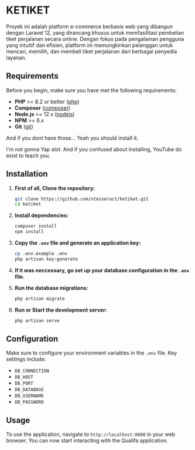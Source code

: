 # KETIKET

  Proyek ini adalah platform e-commerce berbasis web yang dibangun dengan Laravel 12, yang dirancang khusus untuk memfasilitasi pembelian tiket perjalanan secara online. Dengan fokus pada pengalaman pengguna yang intuitif dan efisien, platform ini memungkinkan pelanggan untuk mencari, memilih, dan membeli tiket perjalanan dari berbagai penyedia layanan.

## Requirements

Before you begin, make sure you have met the following requirements:

- **PHP** >= 8.2 or better ([php](https://www.php.net/downloads.php))
- **Composer** ([composer](https://getcomposer.org/download/))
- **Node.js** >= 12.x ([nodejs](https://nodejs.org/en/download/))
- **NPM** >= 6.x 
- **Git** ([git](https://git-scm.com/downloads))

And if you dont have those... Yeah you should install it.

I'm not gonna Yap alot. And if you confused about installing, YouTube do exist to teach you.

## Installation

1. **First of all, Clone the repository:**
    ```bash
    git clone https://github.com/ntesseract/ketiket.git
    cd ketiket
    ```

2. **Install dependencies:**
    ```bash
    composer install
    npm install
    ```

<!-- 3. **Build vite dependencies:**
    ```bash
    npm run build
    ``` -->

3. **Copy the `.env` file and generate an application key:**
    ```bash
    cp .env.example .env
    php artisan key:generate
    ```

4. **If it was neccessary, go set up your database configuration in the `.env` file.**

5. **Run the database migrations:**
    ```bash
    php artisan migrate
    ```

6. **Run or Start the development server:**
    ```bash
    php artisan serve
    ```

## Configuration

Make sure to configure your environment variables in the `.env` file. Key settings include:

- `DB_CONNECTION`
- `DB_HOST`
- `DB_PORT`
- `DB_DATABASE`
- `DB_USERNAME`
- `DB_PASSWORD`

## Usage

To use the application, navigate to `http://localhost:8000` in your web browser. You can now start interacting with the Qualifa application.
